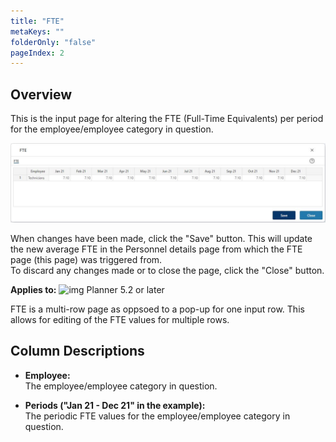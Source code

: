 ```yaml
---
title: "FTE"
metaKeys: ""
folderOnly: "false"
pageIndex: 2
---
```


## Overview
This is the input page for altering the FTE (Full-Time Equivalents) per period for the employee/employee category in question.
<br/>

![](img/fte.JPG)

When changes have been made, click the "Save" button. This will update the new average FTE in the Personnel details page from which the FTE page (this page) was triggered from.<br/>
To discard any changes made or to close the page, click the "Close" button.  

**Applies to:** ![img](https://profitbasedocs.blob.core.windows.net/icons/yes-icon.png) Planner 5.2 or later

FTE is a multi-row page as oppsoed to a pop-up for one input row. This allows for editing of the FTE values for multiple rows.  

## Column Descriptions

- **Employee:**<br/>
The employee/employee category in question.

- **Periods ("Jan 21 - Dec 21" in the example):**<br/>
The periodic FTE values for the employee/employee category in question.

<br/>

